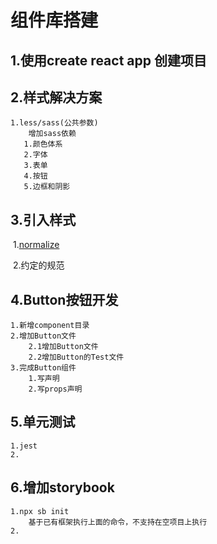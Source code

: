 # 组件库搭建
## 1.使用create react app 创建项目
## 2.样式解决方案

    1.less/sass(公共参数)
        增加sass依赖
    ​	1.颜色体系
    ​	2.字体
    ​	3.表单
    ​	4.按钮
    ​	5.边框和阴影
## 3.引入样式
​	1.[normalize](https://github.com/necolas/normalize.css)

​	2.约定的规范

## 4.Button按钮开发

    1.新增component目录
    2.增加Button文件
        2.1增加Button文件
        2.2增加Button的Test文件
    3.完成Button组件
        1.写声明
        2.写props声明

## 5.单元测试
    1.jest
    2.


## 6.增加storybook

    1.npx sb init
        基于已有框架执行上面的命令，不支持在空项目上执行
    2.
